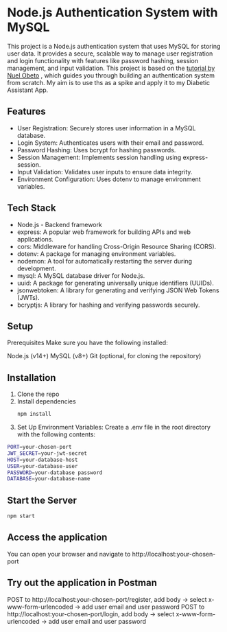 # Node.js Authentication System with MySQL
This project is a Node.js authentication system that uses MySQL for storing user data. 
It provides a secure, scalable way to manage user registration and login functionality with features like password hashing, session management, and input validation. 
This project is based on the [tutorial by Nuel Obeto](https://dev.to/nuelobeto/building-a-nodejs-authentication-system-with-mysql-a-step-by-step-guide-19l9?fbclid=IwY2xjawG2fVJleHRuA2FlbQIxMAABHQataZeWT-ZmKh2fNkqDdAuecPhRutQpA2s-mFQlq1ReqyDBPQVe6odKIQ_aem_WinSBH4wHYnNj01UaqHtMA)
, which guides you through building an authentication system from scratch. My aim is to use ths as a spike and apply it to my Diabetic Assistant App. 

## Features
- User Registration: Securely stores user information in a MySQL database.
- Login System: Authenticates users with their email and password.
- Password Hashing: Uses bcrypt for hashing passwords.
- Session Management: Implements session handling using express-session.
- Input Validation: Validates user inputs to ensure data integrity.
- Environment Configuration: Uses dotenv to manage environment variables.
  
## Tech Stack
- Node.js - Backend framework
- express: A popular web framework for building APIs and web applications.
- cors: Middleware for handling Cross-Origin Resource Sharing (CORS).
- dotenv: A package for managing environment variables.
- nodemon: A tool for automatically restarting the server during development.
- mysql: A MySQL database driver for Node.js.
- uuid: A package for generating universally unique identifiers (UUIDs).
- jsonwebtoken: A library for generating and verifying JSON Web Tokens (JWTs).
- bcryptjs: A library for hashing and verifying passwords securely.

## Setup
Prerequisites
Make sure you have the following installed:

Node.js (v14+)
MySQL (v8+)
Git (optional, for cloning the repository)

## Installation
1) Clone the repo
2) Install dependencies
   ```bash
   npm install
   ```
3) Set Up Environment Variables:
Create a .env file in the root directory with the following contents:
```bash
PORT=your-chosen-port
JWT_SECRET=your-jwt-secret
HOST=your-database-host
USER=your-database-user
PASSWORD=your-database password
DATABASE=your-database-name
```
## Start the Server
```bash
npm start
```
## Access the application
You can open your browser and navigate to http://localhost:your-chosen-port

## Try out the application in Postman
POST to http://localhost:your-chosen-port/register, add body -> select x-www-form-urlencoded -> add user email and user password 
POST to http://localhost:your-chosen-port/login, add body -> select x-www-form-urlencoded -> add user email and user password 


